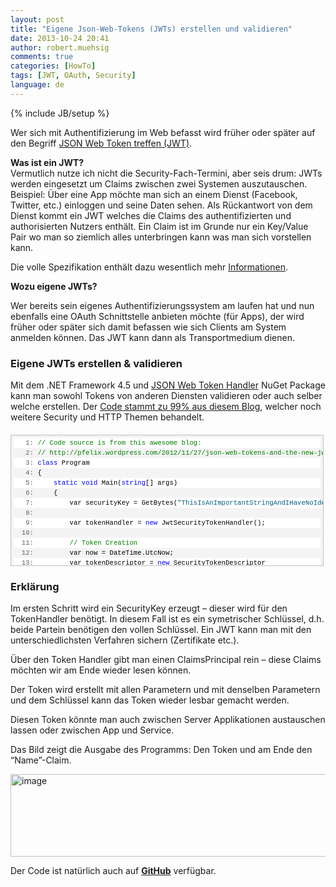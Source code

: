 ```yaml
---
layout: post
title: "Eigene Json-Web-Tokens (JWTs) erstellen und validieren"
date: 2013-10-24 20:41
author: robert.muehsig
comments: true
categories: [HowTo]
tags: [JWT, OAuth, Security]
language: de
---
```

{% include JB/setup %}
<p>Wer sich mit Authentifizierung im Web befasst wird früher oder später auf den Begriff <a href="http://self-issued.info/docs/draft-ietf-oauth-json-web-token.html">JSON Web Token treffen (JWT)</a>. </p> <p><strong>Was ist ein JWT?</strong><br>Vermutlich nutze ich nicht die Security-Fach-Termini, aber seis drum: JWTs werden eingesetzt um Claims zwischen zwei Systemen auszutauschen. Beispiel: Über eine App möchte man sich an einem Dienst (Facebook, Twitter, etc.) einloggen und seine Daten sehen. Als Rückantwort von dem Dienst kommt ein JWT welches die Claims des authentifizierten und authorisierten Nutzers enthält. Ein Claim ist im Grunde nur ein Key/Value Pair wo man so ziemlich alles unterbringen kann was man sich vorstellen kann.</p> <p>Die volle Spezifikation enthält dazu wesentlich mehr <a href="http://self-issued.info/docs/draft-ietf-oauth-json-web-token.html">Informationen</a>.</p> <p><strong>Wozu eigene JWTs?</strong></p> <p>Wer bereits sein eigenes Authentifizierungssystem am laufen hat und nun ebenfalls eine OAuth Schnittstelle anbieten möchte (für Apps), der wird früher oder später sich damit befassen wie sich Clients am System anmelden können. Das JWT kann dann als Transportmedium dienen.</p> <h3><strong>Eigene JWTs erstellen &amp; validieren</strong></h3> <p>Mit dem .NET Framework 4.5 und <a href="https://www.nuget.org/packages/System.IdentityModel.Tokens.Jwt/">JSON Web Token Handler</a> NuGet Package kann man sowohl Tokens von anderen Diensten validieren oder auch selber welche erstellen. Der <a href="http://pfelix.wordpress.com/2012/11/27/json-web-tokens-and-the-new-jwtsecuritytokenhandler-class/">Code stammt zu 99% aus diesem Blog</a>, welcher noch weitere Security und HTTP Themen behandelt.</p> <div id="codeSnippetWrapper" style="overflow: auto; cursor: text; font-size: 8pt; border-top: silver 1px solid; font-family: 'Courier New', courier, monospace; border-right: silver 1px solid; width: 97.5%; border-bottom: silver 1px solid; padding-bottom: 4px; direction: ltr; text-align: left; padding-top: 4px; padding-left: 4px; margin: 20px 0px 10px; border-left: silver 1px solid; line-height: 12pt; padding-right: 4px; max-height: 200px; background-color: #f4f4f4"> <div id="codeSnippet" style="border-top-style: none; overflow: visible; font-size: 8pt; font-family: 'Courier New', courier, monospace; width: 100%; border-bottom-style: none; color: black; padding-bottom: 0px; direction: ltr; text-align: left; padding-top: 0px; border-right-style: none; padding-left: 0px; border-left-style: none; line-height: 12pt; padding-right: 0px; background-color: #f4f4f4"><pre style="border-top-style: none; overflow: visible; font-size: 8pt; font-family: 'Courier New', courier, monospace; width: 100%; border-bottom-style: none; color: black; padding-bottom: 0px; direction: ltr; text-align: left; padding-top: 0px; border-right-style: none; padding-left: 0px; margin: 0em; border-left-style: none; line-height: 12pt; padding-right: 0px; background-color: white"><span id="lnum1" style="color: #606060">   1:</span> <span style="color: #008000">// Code source is from this awesome blog: </span></pre><!--CRLF--><pre style="border-top-style: none; overflow: visible; font-size: 8pt; font-family: 'Courier New', courier, monospace; width: 100%; border-bottom-style: none; color: black; padding-bottom: 0px; direction: ltr; text-align: left; padding-top: 0px; border-right-style: none; padding-left: 0px; margin: 0em; border-left-style: none; line-height: 12pt; padding-right: 0px; background-color: #f4f4f4"><span id="lnum2" style="color: #606060">   2:</span> <span style="color: #008000">// http://pfelix.wordpress.com/2012/11/27/json-web-tokens-and-the-new-jwtsecuritytokenhandler-class/</span></pre><!--CRLF--><pre style="border-top-style: none; overflow: visible; font-size: 8pt; font-family: 'Courier New', courier, monospace; width: 100%; border-bottom-style: none; color: black; padding-bottom: 0px; direction: ltr; text-align: left; padding-top: 0px; border-right-style: none; padding-left: 0px; margin: 0em; border-left-style: none; line-height: 12pt; padding-right: 0px; background-color: white"><span id="lnum3" style="color: #606060">   3:</span> <span style="color: #0000ff">class</span> Program</pre><!--CRLF--><pre style="border-top-style: none; overflow: visible; font-size: 8pt; font-family: 'Courier New', courier, monospace; width: 100%; border-bottom-style: none; color: black; padding-bottom: 0px; direction: ltr; text-align: left; padding-top: 0px; border-right-style: none; padding-left: 0px; margin: 0em; border-left-style: none; line-height: 12pt; padding-right: 0px; background-color: #f4f4f4"><span id="lnum4" style="color: #606060">   4:</span> {</pre><!--CRLF--><pre style="border-top-style: none; overflow: visible; font-size: 8pt; font-family: 'Courier New', courier, monospace; width: 100%; border-bottom-style: none; color: black; padding-bottom: 0px; direction: ltr; text-align: left; padding-top: 0px; border-right-style: none; padding-left: 0px; margin: 0em; border-left-style: none; line-height: 12pt; padding-right: 0px; background-color: white"><span id="lnum5" style="color: #606060">   5:</span>     <span style="color: #0000ff">static</span> <span style="color: #0000ff">void</span> Main(<span style="color: #0000ff">string</span>[] args)</pre><!--CRLF--><pre style="border-top-style: none; overflow: visible; font-size: 8pt; font-family: 'Courier New', courier, monospace; width: 100%; border-bottom-style: none; color: black; padding-bottom: 0px; direction: ltr; text-align: left; padding-top: 0px; border-right-style: none; padding-left: 0px; margin: 0em; border-left-style: none; line-height: 12pt; padding-right: 0px; background-color: #f4f4f4"><span id="lnum6" style="color: #606060">   6:</span>     {</pre><!--CRLF--><pre style="border-top-style: none; overflow: visible; font-size: 8pt; font-family: 'Courier New', courier, monospace; width: 100%; border-bottom-style: none; color: black; padding-bottom: 0px; direction: ltr; text-align: left; padding-top: 0px; border-right-style: none; padding-left: 0px; margin: 0em; border-left-style: none; line-height: 12pt; padding-right: 0px; background-color: white"><span id="lnum7" style="color: #606060">   7:</span>         var securityKey = GetBytes(<span style="color: #006080">"ThisIsAnImportantStringAndIHaveNoIdeaIfThisIsVerySecureOrNot!"</span>);</pre><!--CRLF--><pre style="border-top-style: none; overflow: visible; font-size: 8pt; font-family: 'Courier New', courier, monospace; width: 100%; border-bottom-style: none; color: black; padding-bottom: 0px; direction: ltr; text-align: left; padding-top: 0px; border-right-style: none; padding-left: 0px; margin: 0em; border-left-style: none; line-height: 12pt; padding-right: 0px; background-color: #f4f4f4"><span id="lnum8" style="color: #606060">   8:</span>&nbsp; </pre><!--CRLF--><pre style="border-top-style: none; overflow: visible; font-size: 8pt; font-family: 'Courier New', courier, monospace; width: 100%; border-bottom-style: none; color: black; padding-bottom: 0px; direction: ltr; text-align: left; padding-top: 0px; border-right-style: none; padding-left: 0px; margin: 0em; border-left-style: none; line-height: 12pt; padding-right: 0px; background-color: white"><span id="lnum9" style="color: #606060">   9:</span>         var tokenHandler = <span style="color: #0000ff">new</span> JwtSecurityTokenHandler();</pre><!--CRLF--><pre style="border-top-style: none; overflow: visible; font-size: 8pt; font-family: 'Courier New', courier, monospace; width: 100%; border-bottom-style: none; color: black; padding-bottom: 0px; direction: ltr; text-align: left; padding-top: 0px; border-right-style: none; padding-left: 0px; margin: 0em; border-left-style: none; line-height: 12pt; padding-right: 0px; background-color: #f4f4f4"><span id="lnum10" style="color: #606060">  10:</span>&nbsp; </pre><!--CRLF--><pre style="border-top-style: none; overflow: visible; font-size: 8pt; font-family: 'Courier New', courier, monospace; width: 100%; border-bottom-style: none; color: black; padding-bottom: 0px; direction: ltr; text-align: left; padding-top: 0px; border-right-style: none; padding-left: 0px; margin: 0em; border-left-style: none; line-height: 12pt; padding-right: 0px; background-color: white"><span id="lnum11" style="color: #606060">  11:</span>         <span style="color: #008000">// Token Creation</span></pre><!--CRLF--><pre style="border-top-style: none; overflow: visible; font-size: 8pt; font-family: 'Courier New', courier, monospace; width: 100%; border-bottom-style: none; color: black; padding-bottom: 0px; direction: ltr; text-align: left; padding-top: 0px; border-right-style: none; padding-left: 0px; margin: 0em; border-left-style: none; line-height: 12pt; padding-right: 0px; background-color: #f4f4f4"><span id="lnum12" style="color: #606060">  12:</span>         var now = DateTime.UtcNow;</pre><!--CRLF--><pre style="border-top-style: none; overflow: visible; font-size: 8pt; font-family: 'Courier New', courier, monospace; width: 100%; border-bottom-style: none; color: black; padding-bottom: 0px; direction: ltr; text-align: left; padding-top: 0px; border-right-style: none; padding-left: 0px; margin: 0em; border-left-style: none; line-height: 12pt; padding-right: 0px; background-color: white"><span id="lnum13" style="color: #606060">  13:</span>         var tokenDescriptor = <span style="color: #0000ff">new</span> SecurityTokenDescriptor</pre><!--CRLF--><pre style="border-top-style: none; overflow: visible; font-size: 8pt; font-family: 'Courier New', courier, monospace; width: 100%; border-bottom-style: none; color: black; padding-bottom: 0px; direction: ltr; text-align: left; padding-top: 0px; border-right-style: none; padding-left: 0px; margin: 0em; border-left-style: none; line-height: 12pt; padding-right: 0px; background-color: #f4f4f4"><span id="lnum14" style="color: #606060">  14:</span>         {</pre><!--CRLF--><pre style="border-top-style: none; overflow: visible; font-size: 8pt; font-family: 'Courier New', courier, monospace; width: 100%; border-bottom-style: none; color: black; padding-bottom: 0px; direction: ltr; text-align: left; padding-top: 0px; border-right-style: none; padding-left: 0px; margin: 0em; border-left-style: none; line-height: 12pt; padding-right: 0px; background-color: white"><span id="lnum15" style="color: #606060">  15:</span>             Subject = <span style="color: #0000ff">new</span> ClaimsIdentity(<span style="color: #0000ff">new</span> Claim[]</pre><!--CRLF--><pre style="border-top-style: none; overflow: visible; font-size: 8pt; font-family: 'Courier New', courier, monospace; width: 100%; border-bottom-style: none; color: black; padding-bottom: 0px; direction: ltr; text-align: left; padding-top: 0px; border-right-style: none; padding-left: 0px; margin: 0em; border-left-style: none; line-height: 12pt; padding-right: 0px; background-color: #f4f4f4"><span id="lnum16" style="color: #606060">  16:</span>                     {</pre><!--CRLF--><pre style="border-top-style: none; overflow: visible; font-size: 8pt; font-family: 'Courier New', courier, monospace; width: 100%; border-bottom-style: none; color: black; padding-bottom: 0px; direction: ltr; text-align: left; padding-top: 0px; border-right-style: none; padding-left: 0px; margin: 0em; border-left-style: none; line-height: 12pt; padding-right: 0px; background-color: white"><span id="lnum17" style="color: #606060">  17:</span>                         <span style="color: #0000ff">new</span> Claim(ClaimTypes.Name, <span style="color: #006080">"Pedro"</span>),</pre><!--CRLF--><pre style="border-top-style: none; overflow: visible; font-size: 8pt; font-family: 'Courier New', courier, monospace; width: 100%; border-bottom-style: none; color: black; padding-bottom: 0px; direction: ltr; text-align: left; padding-top: 0px; border-right-style: none; padding-left: 0px; margin: 0em; border-left-style: none; line-height: 12pt; padding-right: 0px; background-color: #f4f4f4"><span id="lnum18" style="color: #606060">  18:</span>                         <span style="color: #0000ff">new</span> Claim(ClaimTypes.Role, <span style="color: #006080">"Author"</span>), </pre><!--CRLF--><pre style="border-top-style: none; overflow: visible; font-size: 8pt; font-family: 'Courier New', courier, monospace; width: 100%; border-bottom-style: none; color: black; padding-bottom: 0px; direction: ltr; text-align: left; padding-top: 0px; border-right-style: none; padding-left: 0px; margin: 0em; border-left-style: none; line-height: 12pt; padding-right: 0px; background-color: white"><span id="lnum19" style="color: #606060">  19:</span>                     }),</pre><!--CRLF--><pre style="border-top-style: none; overflow: visible; font-size: 8pt; font-family: 'Courier New', courier, monospace; width: 100%; border-bottom-style: none; color: black; padding-bottom: 0px; direction: ltr; text-align: left; padding-top: 0px; border-right-style: none; padding-left: 0px; margin: 0em; border-left-style: none; line-height: 12pt; padding-right: 0px; background-color: #f4f4f4"><span id="lnum20" style="color: #606060">  20:</span>             TokenIssuerName = <span style="color: #006080">"self"</span>,</pre><!--CRLF--><pre style="border-top-style: none; overflow: visible; font-size: 8pt; font-family: 'Courier New', courier, monospace; width: 100%; border-bottom-style: none; color: black; padding-bottom: 0px; direction: ltr; text-align: left; padding-top: 0px; border-right-style: none; padding-left: 0px; margin: 0em; border-left-style: none; line-height: 12pt; padding-right: 0px; background-color: white"><span id="lnum21" style="color: #606060">  21:</span>             AppliesToAddress = <span style="color: #006080">"http://www.example.com"</span>,</pre><!--CRLF--><pre style="border-top-style: none; overflow: visible; font-size: 8pt; font-family: 'Courier New', courier, monospace; width: 100%; border-bottom-style: none; color: black; padding-bottom: 0px; direction: ltr; text-align: left; padding-top: 0px; border-right-style: none; padding-left: 0px; margin: 0em; border-left-style: none; line-height: 12pt; padding-right: 0px; background-color: #f4f4f4"><span id="lnum22" style="color: #606060">  22:</span>             Lifetime = <span style="color: #0000ff">new</span> Lifetime(now, now.AddMinutes(2)),</pre><!--CRLF--><pre style="border-top-style: none; overflow: visible; font-size: 8pt; font-family: 'Courier New', courier, monospace; width: 100%; border-bottom-style: none; color: black; padding-bottom: 0px; direction: ltr; text-align: left; padding-top: 0px; border-right-style: none; padding-left: 0px; margin: 0em; border-left-style: none; line-height: 12pt; padding-right: 0px; background-color: white"><span id="lnum23" style="color: #606060">  23:</span>             SigningCredentials = <span style="color: #0000ff">new</span> SigningCredentials(</pre><!--CRLF--><pre style="border-top-style: none; overflow: visible; font-size: 8pt; font-family: 'Courier New', courier, monospace; width: 100%; border-bottom-style: none; color: black; padding-bottom: 0px; direction: ltr; text-align: left; padding-top: 0px; border-right-style: none; padding-left: 0px; margin: 0em; border-left-style: none; line-height: 12pt; padding-right: 0px; background-color: #f4f4f4"><span id="lnum24" style="color: #606060">  24:</span>                 <span style="color: #0000ff">new</span> InMemorySymmetricSecurityKey(securityKey),</pre><!--CRLF--><pre style="border-top-style: none; overflow: visible; font-size: 8pt; font-family: 'Courier New', courier, monospace; width: 100%; border-bottom-style: none; color: black; padding-bottom: 0px; direction: ltr; text-align: left; padding-top: 0px; border-right-style: none; padding-left: 0px; margin: 0em; border-left-style: none; line-height: 12pt; padding-right: 0px; background-color: white"><span id="lnum25" style="color: #606060">  25:</span>                 <span style="color: #006080">"http://www.w3.org/2001/04/xmldsig-more#hmac-sha256"</span>,</pre><!--CRLF--><pre style="border-top-style: none; overflow: visible; font-size: 8pt; font-family: 'Courier New', courier, monospace; width: 100%; border-bottom-style: none; color: black; padding-bottom: 0px; direction: ltr; text-align: left; padding-top: 0px; border-right-style: none; padding-left: 0px; margin: 0em; border-left-style: none; line-height: 12pt; padding-right: 0px; background-color: #f4f4f4"><span id="lnum26" style="color: #606060">  26:</span>                 <span style="color: #006080">"http://www.w3.org/2001/04/xmlenc#sha256"</span>),</pre><!--CRLF--><pre style="border-top-style: none; overflow: visible; font-size: 8pt; font-family: 'Courier New', courier, monospace; width: 100%; border-bottom-style: none; color: black; padding-bottom: 0px; direction: ltr; text-align: left; padding-top: 0px; border-right-style: none; padding-left: 0px; margin: 0em; border-left-style: none; line-height: 12pt; padding-right: 0px; background-color: white"><span id="lnum27" style="color: #606060">  27:</span>         };</pre><!--CRLF--><pre style="border-top-style: none; overflow: visible; font-size: 8pt; font-family: 'Courier New', courier, monospace; width: 100%; border-bottom-style: none; color: black; padding-bottom: 0px; direction: ltr; text-align: left; padding-top: 0px; border-right-style: none; padding-left: 0px; margin: 0em; border-left-style: none; line-height: 12pt; padding-right: 0px; background-color: #f4f4f4"><span id="lnum28" style="color: #606060">  28:</span>         var token = tokenHandler.CreateToken(tokenDescriptor);</pre><!--CRLF--><pre style="border-top-style: none; overflow: visible; font-size: 8pt; font-family: 'Courier New', courier, monospace; width: 100%; border-bottom-style: none; color: black; padding-bottom: 0px; direction: ltr; text-align: left; padding-top: 0px; border-right-style: none; padding-left: 0px; margin: 0em; border-left-style: none; line-height: 12pt; padding-right: 0px; background-color: white"><span id="lnum29" style="color: #606060">  29:</span>&nbsp; </pre><!--CRLF--><pre style="border-top-style: none; overflow: visible; font-size: 8pt; font-family: 'Courier New', courier, monospace; width: 100%; border-bottom-style: none; color: black; padding-bottom: 0px; direction: ltr; text-align: left; padding-top: 0px; border-right-style: none; padding-left: 0px; margin: 0em; border-left-style: none; line-height: 12pt; padding-right: 0px; background-color: #f4f4f4"><span id="lnum30" style="color: #606060">  30:</span>         <span style="color: #008000">// Generate Token and return string</span></pre><!--CRLF--><pre style="border-top-style: none; overflow: visible; font-size: 8pt; font-family: 'Courier New', courier, monospace; width: 100%; border-bottom-style: none; color: black; padding-bottom: 0px; direction: ltr; text-align: left; padding-top: 0px; border-right-style: none; padding-left: 0px; margin: 0em; border-left-style: none; line-height: 12pt; padding-right: 0px; background-color: white"><span id="lnum31" style="color: #606060">  31:</span>         var tokenString = tokenHandler.WriteToken(token);</pre><!--CRLF--><pre style="border-top-style: none; overflow: visible; font-size: 8pt; font-family: 'Courier New', courier, monospace; width: 100%; border-bottom-style: none; color: black; padding-bottom: 0px; direction: ltr; text-align: left; padding-top: 0px; border-right-style: none; padding-left: 0px; margin: 0em; border-left-style: none; line-height: 12pt; padding-right: 0px; background-color: #f4f4f4"><span id="lnum32" style="color: #606060">  32:</span>         Console.WriteLine(tokenString);</pre><!--CRLF--><pre style="border-top-style: none; overflow: visible; font-size: 8pt; font-family: 'Courier New', courier, monospace; width: 100%; border-bottom-style: none; color: black; padding-bottom: 0px; direction: ltr; text-align: left; padding-top: 0px; border-right-style: none; padding-left: 0px; margin: 0em; border-left-style: none; line-height: 12pt; padding-right: 0px; background-color: white"><span id="lnum33" style="color: #606060">  33:</span>         </pre><!--CRLF--><pre style="border-top-style: none; overflow: visible; font-size: 8pt; font-family: 'Courier New', courier, monospace; width: 100%; border-bottom-style: none; color: black; padding-bottom: 0px; direction: ltr; text-align: left; padding-top: 0px; border-right-style: none; padding-left: 0px; margin: 0em; border-left-style: none; line-height: 12pt; padding-right: 0px; background-color: #f4f4f4"><span id="lnum34" style="color: #606060">  34:</span>         <span style="color: #008000">// Token Validation</span></pre><!--CRLF--><pre style="border-top-style: none; overflow: visible; font-size: 8pt; font-family: 'Courier New', courier, monospace; width: 100%; border-bottom-style: none; color: black; padding-bottom: 0px; direction: ltr; text-align: left; padding-top: 0px; border-right-style: none; padding-left: 0px; margin: 0em; border-left-style: none; line-height: 12pt; padding-right: 0px; background-color: white"><span id="lnum35" style="color: #606060">  35:</span>         var validationParameters = <span style="color: #0000ff">new</span> TokenValidationParameters()</pre><!--CRLF--><pre style="border-top-style: none; overflow: visible; font-size: 8pt; font-family: 'Courier New', courier, monospace; width: 100%; border-bottom-style: none; color: black; padding-bottom: 0px; direction: ltr; text-align: left; padding-top: 0px; border-right-style: none; padding-left: 0px; margin: 0em; border-left-style: none; line-height: 12pt; padding-right: 0px; background-color: #f4f4f4"><span id="lnum36" style="color: #606060">  36:</span>         {</pre><!--CRLF--><pre style="border-top-style: none; overflow: visible; font-size: 8pt; font-family: 'Courier New', courier, monospace; width: 100%; border-bottom-style: none; color: black; padding-bottom: 0px; direction: ltr; text-align: left; padding-top: 0px; border-right-style: none; padding-left: 0px; margin: 0em; border-left-style: none; line-height: 12pt; padding-right: 0px; background-color: white"><span id="lnum37" style="color: #606060">  37:</span>             AllowedAudience = <span style="color: #006080">"http://www.example.com"</span>,</pre><!--CRLF--><pre style="border-top-style: none; overflow: visible; font-size: 8pt; font-family: 'Courier New', courier, monospace; width: 100%; border-bottom-style: none; color: black; padding-bottom: 0px; direction: ltr; text-align: left; padding-top: 0px; border-right-style: none; padding-left: 0px; margin: 0em; border-left-style: none; line-height: 12pt; padding-right: 0px; background-color: #f4f4f4"><span id="lnum38" style="color: #606060">  38:</span>             SigningToken = <span style="color: #0000ff">new</span> BinarySecretSecurityToken(securityKey),</pre><!--CRLF--><pre style="border-top-style: none; overflow: visible; font-size: 8pt; font-family: 'Courier New', courier, monospace; width: 100%; border-bottom-style: none; color: black; padding-bottom: 0px; direction: ltr; text-align: left; padding-top: 0px; border-right-style: none; padding-left: 0px; margin: 0em; border-left-style: none; line-height: 12pt; padding-right: 0px; background-color: white"><span id="lnum39" style="color: #606060">  39:</span>             ValidIssuer = <span style="color: #006080">"self"</span></pre><!--CRLF--><pre style="border-top-style: none; overflow: visible; font-size: 8pt; font-family: 'Courier New', courier, monospace; width: 100%; border-bottom-style: none; color: black; padding-bottom: 0px; direction: ltr; text-align: left; padding-top: 0px; border-right-style: none; padding-left: 0px; margin: 0em; border-left-style: none; line-height: 12pt; padding-right: 0px; background-color: #f4f4f4"><span id="lnum40" style="color: #606060">  40:</span>         };</pre><!--CRLF--><pre style="border-top-style: none; overflow: visible; font-size: 8pt; font-family: 'Courier New', courier, monospace; width: 100%; border-bottom-style: none; color: black; padding-bottom: 0px; direction: ltr; text-align: left; padding-top: 0px; border-right-style: none; padding-left: 0px; margin: 0em; border-left-style: none; line-height: 12pt; padding-right: 0px; background-color: white"><span id="lnum41" style="color: #606060">  41:</span>&nbsp; </pre><!--CRLF--><pre style="border-top-style: none; overflow: visible; font-size: 8pt; font-family: 'Courier New', courier, monospace; width: 100%; border-bottom-style: none; color: black; padding-bottom: 0px; direction: ltr; text-align: left; padding-top: 0px; border-right-style: none; padding-left: 0px; margin: 0em; border-left-style: none; line-height: 12pt; padding-right: 0px; background-color: #f4f4f4"><span id="lnum42" style="color: #606060">  42:</span>         <span style="color: #008000">// from Token to ClaimsPrincipal - easy!</span></pre><!--CRLF--><pre style="border-top-style: none; overflow: visible; font-size: 8pt; font-family: 'Courier New', courier, monospace; width: 100%; border-bottom-style: none; color: black; padding-bottom: 0px; direction: ltr; text-align: left; padding-top: 0px; border-right-style: none; padding-left: 0px; margin: 0em; border-left-style: none; line-height: 12pt; padding-right: 0px; background-color: white"><span id="lnum43" style="color: #606060">  43:</span>         var principal = tokenHandler.ValidateToken(tokenString, validationParameters);</pre><!--CRLF--><pre style="border-top-style: none; overflow: visible; font-size: 8pt; font-family: 'Courier New', courier, monospace; width: 100%; border-bottom-style: none; color: black; padding-bottom: 0px; direction: ltr; text-align: left; padding-top: 0px; border-right-style: none; padding-left: 0px; margin: 0em; border-left-style: none; line-height: 12pt; padding-right: 0px; background-color: #f4f4f4"><span id="lnum44" style="color: #606060">  44:</span>&nbsp; </pre><!--CRLF--><pre style="border-top-style: none; overflow: visible; font-size: 8pt; font-family: 'Courier New', courier, monospace; width: 100%; border-bottom-style: none; color: black; padding-bottom: 0px; direction: ltr; text-align: left; padding-top: 0px; border-right-style: none; padding-left: 0px; margin: 0em; border-left-style: none; line-height: 12pt; padding-right: 0px; background-color: white"><span id="lnum45" style="color: #606060">  45:</span>         Console.WriteLine(principal.Claims.Single(x =&gt; x.Type == ClaimTypes.Name).Value);</pre><!--CRLF--><pre style="border-top-style: none; overflow: visible; font-size: 8pt; font-family: 'Courier New', courier, monospace; width: 100%; border-bottom-style: none; color: black; padding-bottom: 0px; direction: ltr; text-align: left; padding-top: 0px; border-right-style: none; padding-left: 0px; margin: 0em; border-left-style: none; line-height: 12pt; padding-right: 0px; background-color: #f4f4f4"><span id="lnum46" style="color: #606060">  46:</span>&nbsp; </pre><!--CRLF--><pre style="border-top-style: none; overflow: visible; font-size: 8pt; font-family: 'Courier New', courier, monospace; width: 100%; border-bottom-style: none; color: black; padding-bottom: 0px; direction: ltr; text-align: left; padding-top: 0px; border-right-style: none; padding-left: 0px; margin: 0em; border-left-style: none; line-height: 12pt; padding-right: 0px; background-color: white"><span id="lnum47" style="color: #606060">  47:</span>         Console.ReadLine();</pre><!--CRLF--><pre style="border-top-style: none; overflow: visible; font-size: 8pt; font-family: 'Courier New', courier, monospace; width: 100%; border-bottom-style: none; color: black; padding-bottom: 0px; direction: ltr; text-align: left; padding-top: 0px; border-right-style: none; padding-left: 0px; margin: 0em; border-left-style: none; line-height: 12pt; padding-right: 0px; background-color: #f4f4f4"><span id="lnum48" style="color: #606060">  48:</span>     }</pre><!--CRLF--><pre style="border-top-style: none; overflow: visible; font-size: 8pt; font-family: 'Courier New', courier, monospace; width: 100%; border-bottom-style: none; color: black; padding-bottom: 0px; direction: ltr; text-align: left; padding-top: 0px; border-right-style: none; padding-left: 0px; margin: 0em; border-left-style: none; line-height: 12pt; padding-right: 0px; background-color: white"><span id="lnum49" style="color: #606060">  49:</span>&nbsp; </pre><!--CRLF--><pre style="border-top-style: none; overflow: visible; font-size: 8pt; font-family: 'Courier New', courier, monospace; width: 100%; border-bottom-style: none; color: black; padding-bottom: 0px; direction: ltr; text-align: left; padding-top: 0px; border-right-style: none; padding-left: 0px; margin: 0em; border-left-style: none; line-height: 12pt; padding-right: 0px; background-color: #f4f4f4"><span id="lnum50" style="color: #606060">  50:</span>     <span style="color: #0000ff">static</span> <span style="color: #0000ff">byte</span>[] GetBytes(<span style="color: #0000ff">string</span> str)</pre><!--CRLF--><pre style="border-top-style: none; overflow: visible; font-size: 8pt; font-family: 'Courier New', courier, monospace; width: 100%; border-bottom-style: none; color: black; padding-bottom: 0px; direction: ltr; text-align: left; padding-top: 0px; border-right-style: none; padding-left: 0px; margin: 0em; border-left-style: none; line-height: 12pt; padding-right: 0px; background-color: white"><span id="lnum51" style="color: #606060">  51:</span>     {</pre><!--CRLF--><pre style="border-top-style: none; overflow: visible; font-size: 8pt; font-family: 'Courier New', courier, monospace; width: 100%; border-bottom-style: none; color: black; padding-bottom: 0px; direction: ltr; text-align: left; padding-top: 0px; border-right-style: none; padding-left: 0px; margin: 0em; border-left-style: none; line-height: 12pt; padding-right: 0px; background-color: #f4f4f4"><span id="lnum52" style="color: #606060">  52:</span>         <span style="color: #0000ff">byte</span>[] bytes = <span style="color: #0000ff">new</span> <span style="color: #0000ff">byte</span>[str.Length * <span style="color: #0000ff">sizeof</span>(<span style="color: #0000ff">char</span>)];</pre><!--CRLF--><pre style="border-top-style: none; overflow: visible; font-size: 8pt; font-family: 'Courier New', courier, monospace; width: 100%; border-bottom-style: none; color: black; padding-bottom: 0px; direction: ltr; text-align: left; padding-top: 0px; border-right-style: none; padding-left: 0px; margin: 0em; border-left-style: none; line-height: 12pt; padding-right: 0px; background-color: white"><span id="lnum53" style="color: #606060">  53:</span>         System.Buffer.BlockCopy(str.ToCharArray(), 0, bytes, 0, bytes.Length);</pre><!--CRLF--><pre style="border-top-style: none; overflow: visible; font-size: 8pt; font-family: 'Courier New', courier, monospace; width: 100%; border-bottom-style: none; color: black; padding-bottom: 0px; direction: ltr; text-align: left; padding-top: 0px; border-right-style: none; padding-left: 0px; margin: 0em; border-left-style: none; line-height: 12pt; padding-right: 0px; background-color: #f4f4f4"><span id="lnum54" style="color: #606060">  54:</span>         <span style="color: #0000ff">return</span> bytes;</pre><!--CRLF--><pre style="border-top-style: none; overflow: visible; font-size: 8pt; font-family: 'Courier New', courier, monospace; width: 100%; border-bottom-style: none; color: black; padding-bottom: 0px; direction: ltr; text-align: left; padding-top: 0px; border-right-style: none; padding-left: 0px; margin: 0em; border-left-style: none; line-height: 12pt; padding-right: 0px; background-color: white"><span id="lnum55" style="color: #606060">  55:</span>&nbsp; </pre><!--CRLF--><pre style="border-top-style: none; overflow: visible; font-size: 8pt; font-family: 'Courier New', courier, monospace; width: 100%; border-bottom-style: none; color: black; padding-bottom: 0px; direction: ltr; text-align: left; padding-top: 0px; border-right-style: none; padding-left: 0px; margin: 0em; border-left-style: none; line-height: 12pt; padding-right: 0px; background-color: #f4f4f4"><span id="lnum56" style="color: #606060">  56:</span>     }</pre><!--CRLF--><pre style="border-top-style: none; overflow: visible; font-size: 8pt; font-family: 'Courier New', courier, monospace; width: 100%; border-bottom-style: none; color: black; padding-bottom: 0px; direction: ltr; text-align: left; padding-top: 0px; border-right-style: none; padding-left: 0px; margin: 0em; border-left-style: none; line-height: 12pt; padding-right: 0px; background-color: white"><span id="lnum57" style="color: #606060">  57:</span> }</pre><!--CRLF--></div></div>
<h3>Erklärung</h3>
<p>Im ersten Schritt wird ein SecurityKey erzeugt – dieser wird für den TokenHandler benötigt. In diesem Fall ist es ein symetrischer Schlüssel, d.h. beide Partein benötigen den vollen Schlüssel. Ein JWT kann man mit den unterschiedlichsten Verfahren sichern (Zertifikate etc.). </p>
<p>Über den Token Handler gibt man einen ClaimsPrincipal rein – diese Claims möchten wir am Ende wieder lesen können.</p>
<p>Der Token wird erstellt mit allen Parametern und mit denselben Parametern und dem Schlüssel kann das Token wieder lesbar gemacht werden.</p>
<p>Diesen Token könnte man auch zwischen Server Applikationen austauschen lassen oder zwischen App und Service.</p>
<p>Das Bild zeigt die Ausgabe des Programms: Den Token und am Ende den “Name”-Claim.</p>
<p><a href="{{BASE_PATH}}/assets/wp-images-de/image1929.png"><img title="image" style="border-top: 0px; border-right: 0px; background-image: none; border-bottom: 0px; padding-top: 0px; padding-left: 0px; border-left: 0px; display: inline; padding-right: 0px" border="0" alt="image" src="{{BASE_PATH}}/assets/wp-images-de/image_thumb1066.png" width="575" height="132"></a></p>
<p>Der Code ist natürlich auch auf <a href="https://github.com/Code-Inside/Samples/tree/master/2013/JwtSampleApp"><strong>GitHub</strong></a> verfügbar.</p>
